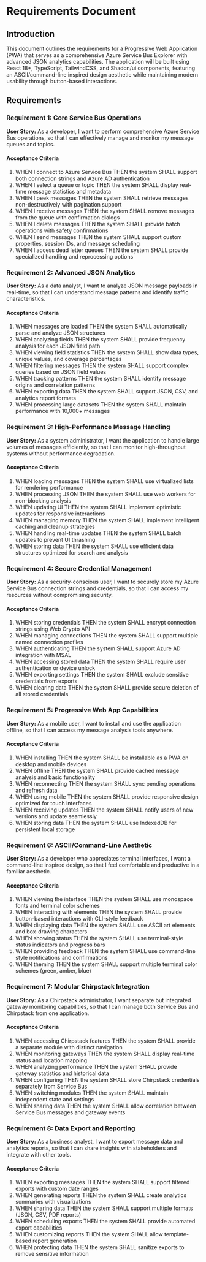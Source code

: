 # Requirements Document

## Introduction

This document outlines the requirements for a Progressive Web Application (PWA) that serves as a comprehensive Azure Service Bus Explorer with advanced JSON analytics capabilities. The application will be built using React 18+, TypeScript, TailwindCSS, and Shadcn/ui components, featuring an ASCII/command-line inspired design aesthetic while maintaining modern usability through button-based interactions.

## Requirements

### Requirement 1: Core Service Bus Operations

**User Story:** As a developer, I want to perform comprehensive Azure Service Bus operations, so that I can effectively manage and monitor my message queues and topics.

#### Acceptance Criteria

1. WHEN I connect to Azure Service Bus THEN the system SHALL support both connection strings and Azure AD authentication
2. WHEN I select a queue or topic THEN the system SHALL display real-time message statistics and metadata
3. WHEN I peek messages THEN the system SHALL retrieve messages non-destructively with pagination support
4. WHEN I receive messages THEN the system SHALL remove messages from the queue with confirmation dialogs
5. WHEN I delete messages THEN the system SHALL provide batch operations with safety confirmations
6. WHEN I send messages THEN the system SHALL support custom properties, session IDs, and message scheduling
7. WHEN I access dead letter queues THEN the system SHALL provide specialized handling and reprocessing options

### Requirement 2: Advanced JSON Analytics

**User Story:** As a data analyst, I want to analyze JSON message payloads in real-time, so that I can understand message patterns and identify traffic characteristics.

#### Acceptance Criteria

1. WHEN messages are loaded THEN the system SHALL automatically parse and analyze JSON structures
2. WHEN analyzing fields THEN the system SHALL provide frequency analysis for each JSON field path
3. WHEN viewing field statistics THEN the system SHALL show data types, unique values, and coverage percentages
4. WHEN filtering messages THEN the system SHALL support complex queries based on JSON field values
5. WHEN tracking patterns THEN the system SHALL identify message origins and correlation patterns
6. WHEN exporting data THEN the system SHALL support JSON, CSV, and analytics report formats
7. WHEN processing large datasets THEN the system SHALL maintain performance with 10,000+ messages

### Requirement 3: High-Performance Message Handling

**User Story:** As a system administrator, I want the application to handle large volumes of messages efficiently, so that I can monitor high-throughput systems without performance degradation.

#### Acceptance Criteria

1. WHEN loading messages THEN the system SHALL use virtualized lists for rendering performance
2. WHEN processing JSON THEN the system SHALL use web workers for non-blocking analysis
3. WHEN updating UI THEN the system SHALL implement optimistic updates for responsive interactions
4. WHEN managing memory THEN the system SHALL implement intelligent caching and cleanup strategies
5. WHEN handling real-time updates THEN the system SHALL batch updates to prevent UI thrashing
6. WHEN storing data THEN the system SHALL use efficient data structures optimized for search and analysis

### Requirement 4: Secure Credential Management

**User Story:** As a security-conscious user, I want to securely store my Azure Service Bus connection strings and credentials, so that I can access my resources without compromising security.

#### Acceptance Criteria

1. WHEN storing credentials THEN the system SHALL encrypt connection strings using Web Crypto API
2. WHEN managing connections THEN the system SHALL support multiple named connection profiles
3. WHEN authenticating THEN the system SHALL support Azure AD integration with MSAL
4. WHEN accessing stored data THEN the system SHALL require user authentication or device unlock
5. WHEN exporting settings THEN the system SHALL exclude sensitive credentials from exports
6. WHEN clearing data THEN the system SHALL provide secure deletion of all stored credentials

### Requirement 5: Progressive Web App Capabilities

**User Story:** As a mobile user, I want to install and use the application offline, so that I can access my message analysis tools anywhere.

#### Acceptance Criteria

1. WHEN installing THEN the system SHALL be installable as a PWA on desktop and mobile devices
2. WHEN offline THEN the system SHALL provide cached message analysis and basic functionality
3. WHEN reconnecting THEN the system SHALL sync pending operations and refresh data
4. WHEN using mobile THEN the system SHALL provide responsive design optimized for touch interfaces
5. WHEN receiving updates THEN the system SHALL notify users of new versions and update seamlessly
6. WHEN storing data THEN the system SHALL use IndexedDB for persistent local storage

### Requirement 6: ASCII/Command-Line Aesthetic

**User Story:** As a developer who appreciates terminal interfaces, I want a command-line inspired design, so that I feel comfortable and productive in a familiar aesthetic.

#### Acceptance Criteria

1. WHEN viewing the interface THEN the system SHALL use monospace fonts and terminal color schemes
2. WHEN interacting with elements THEN the system SHALL provide button-based interactions with CLI-style feedback
3. WHEN displaying data THEN the system SHALL use ASCII art elements and box-drawing characters
4. WHEN showing status THEN the system SHALL use terminal-style status indicators and progress bars
5. WHEN providing feedback THEN the system SHALL use command-line style notifications and confirmations
6. WHEN theming THEN the system SHALL support multiple terminal color schemes (green, amber, blue)

### Requirement 7: Modular Chirpstack Integration

**User Story:** As a Chirpstack administrator, I want separate but integrated gateway monitoring capabilities, so that I can manage both Service Bus and Chirpstack from one application.

#### Acceptance Criteria

1. WHEN accessing Chirpstack features THEN the system SHALL provide a separate module with distinct navigation
2. WHEN monitoring gateways THEN the system SHALL display real-time status and location mapping
3. WHEN analyzing performance THEN the system SHALL provide gateway statistics and historical data
4. WHEN configuring THEN the system SHALL store Chirpstack credentials separately from Service Bus
5. WHEN switching modules THEN the system SHALL maintain independent state and settings
6. WHEN sharing data THEN the system SHALL allow correlation between Service Bus messages and gateway events

### Requirement 8: Data Export and Reporting

**User Story:** As a business analyst, I want to export message data and analytics reports, so that I can share insights with stakeholders and integrate with other tools.

#### Acceptance Criteria

1. WHEN exporting messages THEN the system SHALL support filtered exports with custom date ranges
2. WHEN generating reports THEN the system SHALL create analytics summaries with visualizations
3. WHEN sharing data THEN the system SHALL support multiple formats (JSON, CSV, PDF reports)
4. WHEN scheduling exports THEN the system SHALL provide automated export capabilities
5. WHEN customizing reports THEN the system SHALL allow template-based report generation
6. WHEN protecting data THEN the system SHALL sanitize exports to remove sensitive information